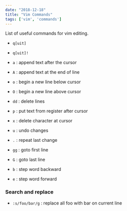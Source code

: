 ```yaml
---
date: "2018-12-18"
title: "Vim Commands"
tags: ['vim', 'commands']
---
```

List of useful commands for vim editing.

* `q[uit]`
* `q[uit]!`
* `a` : append text after the cursor
* `A` : append text at the end of line
* `o` : begin a new line below cursor
* `O` : begin a new line above cursor

* `dd` : delete lines
* `p` : put text from register after cursor
* `x` : delete character at cursor
* `u` : undo changes
* `.` : repeat last change

* `gg` : goto first line
* `G` : goto last line
* `b` : step word backward
* `e` : step word forward

### Search and replace
* `:s/foo/bar/g` : replace all foo with bar on current line
